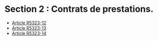 # Section 2 : Contrats de prestations.

* [Article R5323-12](./LEGIARTI000018525268.md)
* [Article R5323-13](./LEGIARTI000028976121.md)
* [Article R5323-14](./LEGIARTI000028976118.md)
